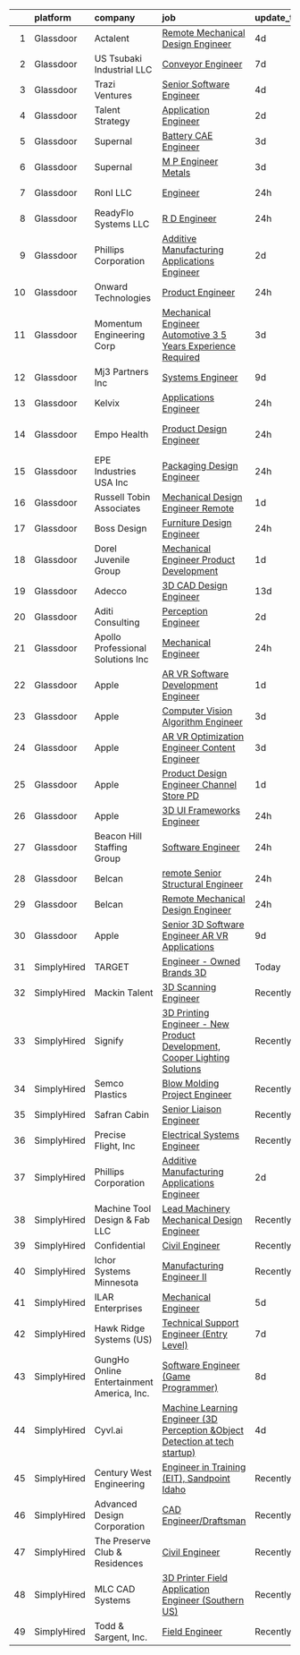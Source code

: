 

|    | platform    | company                                   | job                                                                                                                                                                                                                                                                                                                                                                                                                                                                                                                                                                                                                                                                                                                                                                                                                                                                                                                                                                                                                                                                                                                                                                                                                                                                                                                                                                                                | update_time   | location                |
|---:|:------------|:------------------------------------------|:---------------------------------------------------------------------------------------------------------------------------------------------------------------------------------------------------------------------------------------------------------------------------------------------------------------------------------------------------------------------------------------------------------------------------------------------------------------------------------------------------------------------------------------------------------------------------------------------------------------------------------------------------------------------------------------------------------------------------------------------------------------------------------------------------------------------------------------------------------------------------------------------------------------------------------------------------------------------------------------------------------------------------------------------------------------------------------------------------------------------------------------------------------------------------------------------------------------------------------------------------------------------------------------------------------------------------------------------------------------------------------------------------|:--------------|:------------------------|
|  1 | Glassdoor   | Actalent                                  | [Remote Mechanical Design Engineer](https://www.glassdoor.com/partner/jobListing.htm?pos=129&ao=1110586&s=58&guid=0000018205cc81f7a51111217ce3ff25&src=GD_JOB_AD&t=SR&vt=w&ea=1&cs=1_37f92ac6&cb=1657954665442&jobListingId=1007998858709&cpc=FA84DF7EA1EC2398&jrtk=3-0-1g82sp0i0kf1e801-1g82sp0ijg2po800-f53e56df8eab1f35--6NYlbfkN0ChYVx_I3yfZ_JDY3EFoivtqvi_stwnZ_kRt8Dowt_l_d1ydueao4NE-oUleRJ4yhha4aC4Tkst79-T7qBlE8q9xQKgK_0-PLqZRw6nb7N5xfCnScqQL652bizu92DzTGJR9mOC2tTvZCH-KjbUmmjbVeztt98WrlM2MdpYnqrbUiU__lcN4dDNRLeis5bgwMe3TF-QD3Th2gdsUVvubSTAb9x-fsQBdA0mvSYQIeC7hjaSdZysJl_j0VOwnkFmeUbAldMoBJ35jnv6PBDBOi8eav7OaWcNVlTVMgbtEph2iz-4SnY7HVENpeSz-uxZYBlCGXgbacuIhq3C51aboRrvpQYM-8K6yiofB7nDQgi5Q9g7d2fT1DIxTapuq6Mypwa-vFdk3hyO2RbeTioL-1tuQtUa2Qp-QdduE2k5sUAuJy_Jkf8PiczlOLtJAa53WKUVJgt3DIx6Ye3081Ua8OHvNRuzdT_pE-50KSZdgEJhXF0IW6TGHk0P_PExj7JwglxDDygKrt_HNYa1Y-NI9VxVQnu5Nw5To2FdrPv4GQfJyiFbnau63HM0igPsKMrIMzjBRoAcpWfZrOnC3YK3jysNvC6UDJKYY0UZIywF6qfMilOPCBhStomPTFwIK94nN-6eD8FDSfbDKEsHKMAoUFQQBk4dr_oYSMh_0zMP-c6Jff_AAGwPGNKcesxLXAQ0hcZWMqy327OCeBsi7IJswIkb8rZXT5MNwNrOJvy-PurJFtaVkhJrVdhpRHQqXurUHe8kI0XF27L3UYu40Xlal1jWotAoYLPvWWMHJi5wuw9-z8A_8HuqbvWypfqN6SgBXNGo0NIq-ymzrNLBe0Gd12xymmrIsn6KjKWW75m3fA8uK9iSrN1X8s9KX2AE9ivhY8HqK2XomBKREH8KYJ9h0g6FOVM4a4fXw49jRy52fH_D42-9RysM6A2UYSRuWkJgQm-Ix8aNom_lzlxs8hZyT_-TgQ9R26BMguM%3D)                         | 4d            | Richmond, VA            |
|  2 | Glassdoor   | US Tsubaki Industrial  LLC                | [Conveyor Engineer](https://www.glassdoor.com/partner/jobListing.htm?pos=109&ao=1110586&s=58&guid=0000018205cc81f7a51111217ce3ff25&src=GD_JOB_AD&t=SR&vt=w&cs=1_c768b731&cb=1657954665438&jobListingId=1007992475288&cpc=76BDADE3D6D9A820&jrtk=3-0-1g82sp0i0kf1e801-1g82sp0ijg2po800-650fce38af5bd460--6NYlbfkN0D4ROY9lslZXeKtuIKoUQUNo2wfgAtuUotm8G61JvlSj0WO8vkY0mXyyBoHddmEx16qx_PiSn1LqWMoSv8TzmYf2bwwpK3yUzX26VbhTm_TYDTWOvW_pkTvqg8kDKgp7xfYj_Uk8cLyU3UZiJEJI1oRPKA8pw3UpE3U8SU2RR38x_g6VsvQSC_G5CQFXw2Yey93xdnADDnj81hD_Tc7T-VIWpumrMFUk4DhgsQWj4QzfwUPItvbFfCyGnC6boEaoCzbCO6Zf4HEFvlm9jfRIw5f1dfvmxoF14tUFZ9EvHiCH8nAfX82gdaaLQH7fRT4LdbuVlK6qRg2jT9WUynsy2hyTZWGv450kXTeyl3x4mXhdMOn-kRpSYdElJ8jZLZqZQozR4GxWWOGETg5ztpuuh88aRrPlSqna72pfqkkVQcK9s0ID7GBSFrKmRrAdwO5ARvdH8w-uQ2hx2RwhgXc_yWdIObl45VB3unDVSDQ3Fv8GA%3D%3D)                                                                                                                                                                                                                                                                                                                                                                                                                                                                                                                                                                | 7d            | Bessemer, AL            |
|  3 | Glassdoor   | Trazi Ventures                            | [Senior Software Engineer](https://www.glassdoor.com/partner/jobListing.htm?pos=113&ao=1110586&s=58&guid=0000018205cc81f7a51111217ce3ff25&src=GD_JOB_AD&t=SR&vt=w&cs=1_cfc9d1b1&cb=1657954665439&jobListingId=1007998137942&cpc=A0032DE20586B9BD&jrtk=3-0-1g82sp0i0kf1e801-1g82sp0ijg2po800-f16609d8f6ac3bd3--6NYlbfkN0AZhccrYCUSJlZEde1UnGXnwlG1V9FU8luw-eezWnVYr49lGYRsvm72A9IUJ4ARmmhhmqWqCsHT8TQvZkntzYuetMgMs4qSz-iCt7D3uhbiC8eEDz6dFHUh5Oy8zx9fnbTTiSF7kdw9GxXnUvpMcjEN7LnUIyTdMN7NrSVMgyKIwgoHEq_9A2e7BdWaAuovV2PvhJ_yjdyc2jt7xqIfTIDRvZPLjuL1o5XZTRIZbUlgXlZ_NlfZDqUMFhyvnxg5ndRWMVNRBbo8r2aXw0R7yhKi40aoO2A6OdMg02I7NbJFOLCNH7q4m33nVWA6ttMHAkfx4dupt8A8CLZZnFSDqhZrhZh6sXwRDuNYVJWyqfgduEHfwgUrUuSLY0iJhHQZonnm1M5jLTu9SSFFF61pIF4Y0vjZV1b51V2f-sLj5juaMbRjXWoct4SH)                                                                                                                                                                                                                                                                                                                                                                                                                                                                                                                                                                                                                     | 4d            | Orlando, FL             |
|  4 | Glassdoor   | Talent Strategy                           | [Application Engineer](https://www.glassdoor.com/partner/jobListing.htm?pos=110&ao=1110586&s=58&guid=0000018205cc81f7a51111217ce3ff25&src=GD_JOB_AD&t=SR&vt=w&cs=1_5afcf9c0&cb=1657954665438&jobListingId=1008002751917&cpc=BA15C3E50D27FFE8&jrtk=3-0-1g82sp0i0kf1e801-1g82sp0ijg2po800-fa1594b52baf74b4--6NYlbfkN0BCOpYIKuumQ_Uy_OYh0Ev10okaePikfGeAKZFFiMuRZHCL7K2ltfYdKLVzUjmbHaf0UklXHJyqDMnqg2We8ImVVb48cnQ4xL6C_x2Yg19pwCSTrsGINoOLIbXfKjqm0lqPQHkQHQWxTrGKtz7I7MYmaReupbMoGGIsiCOKzA0b3d1L7q1EThZVvkASBIFwKGZf0QDz0408rNMGijYpZfpauklHYBajlrka58iY7u9Cc5cesiVNAaRTd9v9TTww8Xal0Z_GaLLU3FYoUAERdEhJvGlKNnBnjupfVN6zWSW0baBfUHSJPFnbaSFErqrJpyXysRPKdddnHb4F_9PU9xAfLLGV1eMsaBadqrV9h56R8C6YyxAoORVWDz_7dF_Fhr6JL1Unq7so9sW7Sox4HWuJxdwYKCnHP8CYPHcDqdebt74lSaBkJY3nvTWRmtUEBQFz0q5XPFrc0I2v23HYf6d3C8JDlhipvc3E6otWbP8gLb5DLJBdM383pfVEx54I-UYXAblKSapZslP1_Q4DR-sbXvOq2MQyyKE%3D)                                                                                                                                                                                                                                                                                                                                                                                                                                                                                                           | 2d            | Holland, MI             |
|  5 | Glassdoor   | Supernal                                  | [Battery CAE Engineer](https://www.glassdoor.com/partner/jobListing.htm?pos=105&ao=1110586&s=58&guid=0000018205cc81f7a51111217ce3ff25&src=GD_JOB_AD&t=SR&vt=w&cs=1_74415f25&cb=1657954665437&jobListingId=1007999465184&cpc=6E56E77887FF9985&jrtk=3-0-1g82sp0i0kf1e801-1g82sp0ijg2po800-1b508c9271458859--6NYlbfkN0Ccg7ImYjeAirhg7Bq-IeAuPvIhWFhDQgCdPewo4vs307Y0fZHyujNP_iBYd2DZpe2ZiyOGq3HLvHhFWfcCHBRy0Xl0-eyjjkb_xVJy9PP_AsczgEZVYN4MuDJUgv9cij92W27dS8bynDF0eSRe1Ka52wfLsYj0Mt0wbI4I4iexIQoi42pktonZWeDeawysRNdUAUOQNeoQiaGCQZP_y-jdhLn4G5YD9LKz7Nru3-SbTJj0j3cmBAaP7GSQxWWK5v2FlC1J7ZKVZSSTvFtTY2YEw-jw1EF9-vH58yT1lTYMZP8Ju6tLXbazwpAZThqCFkJaQGmFIWk0kjB3gaahAV1xiz8ZzQtvFPXCV7XsC4mE0O_Iy1n5EmTTRkyBeHPu2iv4G05oxMQIrW_DtRqT5tuRKUh6KvC5ff2HrcBbrRyZ8k5GY28R9mtyDHU-7v9l7uU%3D)                                                                                                                                                                                                                                                                                                                                                                                                                                                                                                                                                                                                           | 3d            | Fremont, CA             |
|  6 | Glassdoor   | Supernal                                  | [M P Engineer   Metals](https://www.glassdoor.com/partner/jobListing.htm?pos=106&ao=1110586&s=58&guid=0000018205cc81f7a51111217ce3ff25&src=GD_JOB_AD&t=SR&vt=w&cs=1_0cfcdaa8&cb=1657954665438&jobListingId=1007999465196&cpc=CAF32EB92433BC76&jrtk=3-0-1g82sp0i0kf1e801-1g82sp0ijg2po800-c6279481254fef23--6NYlbfkN0Ccg7ImYjeAirhg7Bq-IeAuPvIhWFhDQgCdPewo4vs307Y0fZHyujNP_iBYd2DZpe2ZiyOGq3HLvMgGTpxRgTCKSa72FvVd6ydidsR4gCFyNAop4tiiWX-f8KxWR7APBUXwwoCuacuSUh4y-XgBYnKIMM4rE-jzFwshMset1s10H32jkM-t7-1sSf9eP3BqDeMqS6poRiB6cd0U1Cf0p_HG0vTLvmjLiZHW9wqtnW2hEgpIRJBSUC_oYg5DOyEXQHGaxKnW8nbg0BWddKcaQJzc0hfvbObSiD-JqzVhD0nQYnI_BK7IBqx-Rg0zJsCxyk_JcAk19BfbhhpaSCMVXODNmxPuRZneQMxnjldHmnh6eNAh5r_vGijFfZWvbHptrYxPm9_slLRjmb4GurE14_9G4yNhCa3CUwnIukJIS3CUWc3hdhIBxdwJFN7N6RpNs54%3D)                                                                                                                                                                                                                                                                                                                                                                                                                                                                                                                                                                                                          | 3d            | Irvine, CA              |
|  7 | Glassdoor   | RonI LLC                                  | [Engineer](https://www.glassdoor.com/partner/jobListing.htm?pos=102&ao=1110586&s=58&guid=0000018205cc81f7a51111217ce3ff25&src=GD_JOB_AD&t=SR&vt=w&ea=1&cs=1_0c1e4f7c&cb=1657954665437&jobListingId=1008007777604&cpc=31D92C3C5F3D4D46&jrtk=3-0-1g82sp0i0kf1e801-1g82sp0ijg2po800-6f702b71b4dc3373--6NYlbfkN0Dx3r3E47sSe5bB3PIy1uzBZvlB7xy2NhfhZMlxQTsxrEt812ZvUaCFF27ofiiEslNPfHDzz_1nujW98df_hfhgPe8m783EADU-3We5jh-Yhj6883-i5HAtqrkr25FSXaVUAZDWpuzfj4MCTlZ7G7LwtWJBFM-n1HYTY2wl9xx4yHcM2-i9kCdGDsKsd2R6Fdt3jILnKGk7P6AXRnL5KCAlUoQfRnpRgmFe5TH59gPQud2UDKvqHUZiuBSZRUCOnL8F3Bi_f4W91B1qpu6WU9HaeYsfbrX6BeVSgDSOxkVul7Si21tMhV6F_F1FPQRMLHr7sWVOdyeyGhqyPyAy44D2UL4EhZfI9yjEe2NiEZPWrYWhz04V67GDv2cfPtd43HCZ_a2jxWj8_L4lQBBMIpDXwPywvAjfOqyL8VLUCbl4PoyVSnFNjL4Rpbbh5neQasTcTpzsYy9kq-zIkjzkOpj6lIwHtfguqm7Yi2MTci5hRYQbEk4warXjsb7yJpBrnYjpluU1SLMs7Q%3D%3D)                                                                                                                                                                                                                                                                                                                                                                                                                                                                                                                                    | 24h           | Charlotte, NC           |
|  8 | Glassdoor   | ReadyFlo Systems  LLC                     | [R D Engineer](https://www.glassdoor.com/partner/jobListing.htm?pos=103&ao=1110586&s=58&guid=0000018205cc81f7a51111217ce3ff25&src=GD_JOB_AD&t=SR&vt=w&ea=1&cs=1_819883e3&cb=1657954665438&jobListingId=1008007972301&cpc=0A88B0016E52E137&jrtk=3-0-1g82sp0i0kf1e801-1g82sp0ijg2po800-faf78731b983c332--6NYlbfkN0Bh7dbv37_2CMQxEzcJzXsTkChSOzoQaUPj03dVqSQYNzM667wxmAHjfOf9pZrbGKUxbkApDTTP9wTzoplqmYjxDDyYU0XfiJZbIGn4Y8AJ7g0QOVw1FcT2E7c5DXhCTcEWXgK_3iG_olX7EZ-JZ0f73BSLPYLZdqoZ4EnncmzxGc4YLfR740atTZfqj51j_tuHEJJS92OfIthqOBPfuYwdGR_JF44mgS57l-oa6iZBgKHn32cLfrNKl60l8YNNgvAGer4QC-0pu2Sbv2hlUHbPllt6E91cdKDIDWNGJ-AbKDesKTlT6WGIrc98OJiH0DC_PdxK2LD3Pg0wlYCgrkIL6YF46FvwOQyzDUL3DzwKUowJsXEAMX6DHCSzCbElvkfGvcUhBF_1wNsRYOyBmpANAQlY0nLS7KinZxg2RAyg4EkD9Ss1fard8qQBQEo_9oOJT58G7YDncdKBFyMian1h0MTfIjvWqdiQWUe3n-DasVr92ZSflEKnKXhLzsEPGpEDuhMQEbnBhw%3D%3D)                                                                                                                                                                                                                                                                                                                                                                                                                                                                                                                                | 24h           | Corpus Christi, TX      |
|  9 | Glassdoor   | Phillips Corporation                      | [Additive Manufacturing Applications Engineer](https://www.glassdoor.com/partner/jobListing.htm?pos=111&ao=1110586&s=58&guid=0000018205cc81f7a51111217ce3ff25&src=GD_JOB_AD&t=SR&vt=w&ea=1&cs=1_dd98b86e&cb=1657954665439&jobListingId=1008004160562&cpc=D2F1DE17EE1F43B9&jrtk=3-0-1g82sp0i0kf1e801-1g82sp0ijg2po800-f85dd1ad06248d82--6NYlbfkN0Cq0E-qMTUUYGXc5Z0ftFRu3SSouILQUmtwB-a80BILOvOv8WQpywn9EDr5TKf5wpddeE_70P5tQ3KbR2Gmrr_2xAcAANWZ7DvDYblr_LFPzSlQklna84CdqETECwczIQBWllafozT1GufvwpUL5qB6FNH-kPkB_5kdopBHorC8wGkFHTtessyh2jIhcyKlMfQSzX7ZDXemAICUDnldsNhLapyJAuG4aFZozxufQ0TAPUKq5bzgUAdRYk1G7wc03bqhH7CQOQwldHLwxG3CyY7TKfkq28EpKLRgaD66Q6xIGkFCcio_dNHzxL6i0_b6QlizDopHXPsWWX-o3svUMn4mXZ-IGwr9HQBbOYWXFp6Tevhw7LwLc6ymG58cj-u8HAXvA1tICFkJ9ZAtbFLnQ_mrPVky_PeVwiq_LUxhUrkgrLxIUNVQ8em1s3uU3A8Sjn0OnDbVYniokHpNHViqELu2x4N7Q0WNlNtLFepwcBfszh6fTwoXiLUH292srYVN6p93Z6RGY3y6_3lXZDSBAaxyXvNa8xf66DaM6XPkS7hzlZYFHqkmNz3f1zLxtwbLmF4%3D)                                                                                                                                                                                                                                                                                                                                                                                                                                              | 2d            | Remote                  |
| 10 | Glassdoor   | Onward Technologies                       | [Product Engineer](https://www.glassdoor.com/partner/jobListing.htm?pos=101&ao=1110586&s=58&guid=0000018205cc81f7a51111217ce3ff25&src=GD_JOB_AD&t=SR&vt=w&ea=1&cs=1_7011ab9f&cb=1657954665437&jobListingId=1008008394039&cpc=3AA3C13EDDBAE8D2&jrtk=3-0-1g82sp0i0kf1e801-1g82sp0ijg2po800-10db9c8d769743d7--6NYlbfkN0Bp2QD3FRIcmx6DKO5rANtaoocB1bk4GZYZcF_DfjiVoDlsLvZaZB7LRpv3I61BY7_uupbYqMbDs2fHbbzV2OSmHcR5w2UmB53n7rT8iMGspqHdpxqXen42qxWMNzqHtmrAydzsTxh0QkdKxaxeU8X9o4jT_RZUywUuuWYtDGlcTA4E9jNH1gTjsoqWdAld0x86MDlFYI5QtKkmkA1cV6GbnjnGq1yWN9XM7vsSHfze0yLL88NaDs0gpzYE05vK-wr_y2lFbzY42Q62vHTW54IwlUcTtMr_QBU8oF311ovoAQYgmrwg-Mk9kp75oP9r3CyPC9hbLG-ULpYiU91OxjxsX_D7khOwRI8I73FY-vPwyviHreajYlx9iY530_LnVF9k6EMPBm2so8O9qpt5UtvEIfoRkbQA2GQfzdwXUGZFjYJlSm-i2CCJ5YceMzJNjQgdQzpLceBWZKPtD1sNg3Pill_SZ-vdVMgttFBtBscr90IInplMVYm3k-7X2kvVrVfUEOLqiPB_uQ%3D%3D)                                                                                                                                                                                                                                                                                                                                                                                                                                                                                                                            | 24h           | Grand Rapids, MI        |
| 11 | Glassdoor   | Momentum Engineering Corp                 | [Mechanical Engineer   Automotive  3 5  Years Experience Required ](https://www.glassdoor.com/partner/jobListing.htm?pos=108&ao=1110586&s=58&guid=0000018205cc81f7a51111217ce3ff25&src=GD_JOB_AD&t=SR&vt=w&ea=1&cs=1_96d612bb&cb=1657954665438&jobListingId=1008000637161&cpc=39721386339D0809&jrtk=3-0-1g82sp0i0kf1e801-1g82sp0ijg2po800-c48283c8a5f18b93--6NYlbfkN0CHpSnjIPxMtekS58WZl5Olhjo2iWL5RjE_Boe0ccr3Fsq_ZiJFoxf9EaULbXoJvINCwcIzZCyt5twGWC0gAENxkiHgBzZB4bScqqm2psVptXsCbQuW4cWyBw__o37ZmoKRkwA_W7BKL_5apm9pe45C1hXHEREqOIZs-PfrOHDtETMnzS3IHfkCP8Ra2aUb1uw4hlUbEXhGEYQFmSBBIS3qbvliNFFrTG7ecAXzva0jftNnsLc7I1X3BBW0tVy3DLYniBOc7Tnk54LmIp7LmOoA6jnFHtHdKtTZCudT8EEVfaaYOtwu6gxAhm-OVhvEkTS7ah8w9SswGx-4sWCqKG64yQQ4ORucdqy3ffIQvyfYH6hO2D_C6EPk-fQdzV_vhqoL8K7lvs3peWfOuL9P9-bDF4ASkz5bZ2OPRmkXziwK7JXSfLm-kCPSUGb5o8AkaSBWfx_sohv6kga8bdrd8TgS4aHaAIUVWsEOOt_UCFVRQ7wxKCUvC4WhTX28FDlxc7Az3g7ZF3ddz37RdPaK618gyPjvA2PC720oUoFfEAS6BFABksEDW51038Km9xgnojI%3D)                                                                                                                                                                                                                                                                                                                                                                                                                         | 3d            | Torrance, CA            |
| 12 | Glassdoor   | Mj3 Partners  Inc                         | [Systems Engineer](https://www.glassdoor.com/partner/jobListing.htm?pos=124&ao=1110586&s=58&guid=0000018205cc81f7a51111217ce3ff25&src=GD_JOB_AD&t=SR&vt=w&ea=1&cs=1_2591ec82&cb=1657954665441&jobListingId=1007987236537&cpc=A0637F14311B9419&jrtk=3-0-1g82sp0i0kf1e801-1g82sp0ijg2po800-dee1f3f60241f86c--6NYlbfkN0D2Bn1XAVfpm_m8WWPzJgJpZLErEhTUtJlqOv4-mjRATru3QIWxSDWA3j7pN7Av2C5bJCJVyzgG2lP0Tb8gZWzOVgL2NRmWh_yoqta664CP0s9nrTKeuSS0HuB6yUTCw47m94wkXJW6nvuDbRMiDkfnCAWc-2fsJxm0wnSAGiMpKg4r4nAwpvz8V450tM4YfM3U5sCLI2HcZUnauZ67jSVGnO3eNHv75-AvuQYaFwrID7SEzZ2wTsjWFc_U-hj4IhashA4ZjfJQA_OcSFK14wTsjYYB8yzF-zOkN4ebs53hIL-CyK5dNWIXvNQGVlzYVyOUB6aZxUrAFSmxpqmuhwtmIqxWATpw1gWLW6nmoedHLtdg4sCNlv-AwOzZELOdpy9mf-YyFknT_eLi1Q6NauYDGnIg4gAwED-PB_3Ya6k3A-BjfO0ixWhKiFwM0396tZi2ds8NrQFBXJEQyPQav3UMW9Wgk5h1LdARhNH5INysZHTfHcxric8kQKk_latqISE%3D)                                                                                                                                                                                                                                                                                                                                                                                                                                                                                                                                          | 9d            | Fremont, CA             |
| 13 | Glassdoor   | Kelvix                                    | [Applications Engineer](https://www.glassdoor.com/partner/jobListing.htm?pos=104&ao=1110586&s=58&guid=0000018205cc81f7a51111217ce3ff25&src=GD_JOB_AD&t=SR&vt=w&ea=1&cs=1_1dc93051&cb=1657954665438&jobListingId=1008008246690&cpc=CE83898D3A5B2434&jrtk=3-0-1g82sp0i0kf1e801-1g82sp0ijg2po800-e7c41e0b9d87d8cb--6NYlbfkN0CXjnHU32hvAO_4xA2Z_6F0T0LBV1AdXi7yi5sm6NjyUPpIRnK1_8eSwR2s8fncvpdJQKIBwO0ktca2u-JKzN8fAo-LS-HNNh897crZLYvD-p_Mvs89hDAQWeNDjGJObTiV8vhSx0F_g7iesGDKTguS3R4EUKQWEFVyCpQnEGYqmL8t8dxIG7_a0kwKtI4Mvb1Gdk7HOEhTSkjyRr4aOCv8lqXrYdkPsp1rVkmECBsiXoAjWsombFPEq9ejF3K_I8BZIPtzfq4Zj1K6rM2M9kXb7vEsmhUjsET8gz5-ZS3j2DftOw7hYzXmn8WGbH0IhkEHlvHNazWEQVlQWWcgyHFIXLiQnwj3q3ElQXjF_wdnK-BvnM0bihpEU0tqFS1rz56BQ9PaDDsAgE6GzHcv031IGcwfcG9DEbUnQayBNxdhTuXb6XsqB9FlfRRhDKWloN9jLFa_JOgZAtzhbZLP1Tx-8TLGunfQGXPVacCM_vKU7ZfDBXcq_fLbEtW31ftCCE9rUSDRIf3kgA%3D%3D)                                                                                                                                                                                                                                                                                                                                                                                                                                                                                                                       | 24h           | Lake Oswego, OR         |
| 14 | Glassdoor   | Empo Health                               | [Product Design Engineer](https://www.glassdoor.com/partner/jobListing.htm?pos=120&ao=1110586&s=58&guid=0000018205cc81f7a51111217ce3ff25&src=GD_JOB_AD&t=SR&vt=w&cs=1_8023aff8&cb=1657954665440&jobListingId=1008008476390&cpc=6945AE2F4B03E059&jrtk=3-0-1g82sp0i0kf1e801-1g82sp0ijg2po800-08798ba5ccc4b3fb--6NYlbfkN0D0ff9e8Lfwlpl5zGbQmpn59AL71QmFd7VKOAnfyjZzp5sdngV8WPgYe0dov1m7Y2kyU6MFA17iLIS8mkz8_hEfGnxkvHn3XRpKqiEH45skHL4Dk0DXeI9HJy-9XrFfCBGxZh4LgWCipAE7TO3nh-nv0BmlB2tV-91B9PGkU7nS3DRBoTLlAoHj-JYD89VZ4O4ZIvHOr3tg51HArXARNWdReuDWA5DYQ_7Bi1kAclFo9bC7OsaPoABDO0NORBlbtEnoAhhamrIdAOaFT6_XPMAV93vrp-d2_wmqzSr6kvZFfc-m0_TJm2K8-UleQWUkNikT7MPXJSzu9NTGqkke63JG9rU2HfZfJWREaJzN-8sQGKEN1jNzMAZbmmKQnRh9N3UAlpTvlCmepsFnUBmszPitt5HT_0vv0aAAvy0imBvK1g-5AyJ9Pgr-E4hjpX2VOkX2TrTemhZv1oHMrkGowXtBuEFCPMpZfEEV5_0L6hIhrtGw9mHvAQ6b)                                                                                                                                                                                                                                                                                                                                                                                                                                                                                                                                                      | 24h           | South San Francisco, CA |
| 15 | Glassdoor   | EPE Industries USA Inc                    | [Packaging Design Engineer](https://www.glassdoor.com/partner/jobListing.htm?pos=114&ao=1110586&s=58&guid=0000018205cc81f7a51111217ce3ff25&src=GD_JOB_AD&t=SR&vt=w&ea=1&cs=1_f55914fa&cb=1657954665439&jobListingId=1008008244811&cpc=F4EED0218A761C36&jrtk=3-0-1g82sp0i0kf1e801-1g82sp0ijg2po800-a11fef79d1b0cbd5--6NYlbfkN0CLUfpp781jtzYUP_LQUP5haEQzcGngIaVp6MyBhrL5EvsdpaNQq_xOwZvtR3e5kPdH2MDaQ9nS7qqFqP3gSnt8uxt-bT0fKbYFtCop3p50HTQ_gkMow04ob60xNMNQW0YUCL2tN9KhFMTIryuSzWgBtA4dWWO36hBs-fBqheSIpeVA0OSeikgDrYcBMGPdyWv3wpO8_tj7KVvZRmABwXysnVNuoIq0YO715CwfljUaPJJWghrspxcmE2WqjRShhLwTINt3NLYkrFrCF0K8Vk8mG6s56ab6hFyyz7MAd-SC_qT-pTlkXdHVaGppbd0Ezv3NgAbn7aPVRJ0HuqFrrg5U0LCPrGGopwI74D0rDR9nLZM1E0aw8nAbEV5bDoyDcUpo4MThYBTWD9BxJB3618pOaF-20NCzwGGW3w6mk68fE4vfoH6ZFsYj8ikJ2CnIZ2drwRpXegapp0a5Q9tCoCz2VuRkVAM092YE39RfbYbslK3l5Mf4qUxgp8AlzBfEl4I%3D)                                                                                                                                                                                                                                                                                                                                                                                                                                                                                                                                 | 24h           | Hayward, CA             |
| 16 | Glassdoor   | Russell Tobin   Associates                | [Mechanical Design Engineer  Remote ](https://www.glassdoor.com/partner/jobListing.htm?pos=127&ao=1110586&s=58&guid=0000018205cc81f7a51111217ce3ff25&src=GD_JOB_AD&t=SR&vt=w&ea=1&cs=1_77c1aaa2&cb=1657954665441&jobListingId=1008005649719&cpc=5EFBB0462F9C6B7A&jrtk=3-0-1g82sp0i0kf1e801-1g82sp0ijg2po800-06a61e5debbfa8ed--6NYlbfkN0D0oHalkslmxkV5PzCO_JK5R5_13HKlF4r1KLnzIOTGO6Gi7BN3LjFbbHBi3Xkt8jYPsSLSdz1E0N_5l5LcEmo8oGpp6kAc6J_UlzsPTq_YQuo4KWJTRBe1fIqmvbALJGOYyGkqymdPgdVxpVugKgLMLPy9T8kZUfqJHCZF86cIkv5uNwY-fJYDLYtmsP8m6iMUCIyc49Dyv1W6HbyvWlUaOOya1OWLrVHnNqe82ezRoWm6ZmQG1qr0zkhCkCHouz2qKSXEgcr9VPDd4-mGoSOz_YmNIFJy39ijfqYrhxw3QdTk_dhcoeOlh6l0uGa5OyQCtCVxSsVeYNMDskDa0ZXM3dx-0pZIfr7607bmnc9gq9eY4scqRrIEegthRyrhvffFdiaXs4X7fW1wrVPbHJsltn-OZ0aUgMIm73gCx3KdGQYLvPiitA_z7bq3VC5l_bZOR7XqH2x11gcXxkA8F6e464UVclVGSemMxGOeu868dqTIeJMIBWzxsFqRl5SmP6YZpxMKUFlvqCP3ZSntBAneeGwXl3JJU7EUNYkb7Jy0Cw%3D%3D)                                                                                                                                                                                                                                                                                                                                                                                                                                                                         | 1d            | Grand Forks, ND         |
| 17 | Glassdoor   | Boss Design                               | [Furniture Design Engineer](https://www.glassdoor.com/partner/jobListing.htm?pos=107&ao=1110586&s=58&guid=0000018205cc81f7a51111217ce3ff25&src=GD_JOB_AD&t=SR&vt=w&ea=1&cs=1_2e71c041&cb=1657954665438&jobListingId=1008008289907&cpc=01C0F35AFA5AA31B&jrtk=3-0-1g82sp0i0kf1e801-1g82sp0ijg2po800-46675236c7472440--6NYlbfkN0Ctw4Dqwawg9jUowb3ziBnun7rxaOo20WFph0WIvMvtbtTB5BN_hFJ7nH181SNFRWbaPySR20VVv-AJxoq8q_maK1c7Loe-mHl-qUq-4dQZHSB3uEBv6ZFzG7PWfZWFqnuYl89fl0LIen1d33BEAqMIp92WwAQvYZZKQ7-lzYogF2uRgn_0nhsPSBhCSI1X0nHeVbbJDf-ixN5z1UK1dQPqbqVTR7zvIotiRAcwT6zyq4PHj4dkPw4_STMjGWqNp0gS1asJjehj6xV4ciI-wOTBgFidn3vWUnSqRlsevBse-6ao37K8j-eYDFsglE_OnjlWGO6039uARS7T_Ts9-MQ53Z2IUCg_R7frcHN_JEn-sAggQd3URqe-gV-bUq6lafadCI4CKH7xGcW6RlX8-u0obczGRPg2iX0WC6XGKRZZl45axl0iJqsMx3t8CO4fWeXXyRvSKZGDq7bqhSGEQWIcmt0aJWr4fF7Ty05LCjxplYXeaaoWKt4k7M6-t0c8dMswfc_9y8L1Gg%3D%3D)                                                                                                                                                                                                                                                                                                                                                                                                                                                                                                                   | 24h           | Greensboro, NC          |
| 18 | Glassdoor   | Dorel Juvenile Group                      | [Mechanical Engineer   Product Development](https://www.glassdoor.com/partner/jobListing.htm?pos=116&ao=1110586&s=58&guid=0000018205cc81f7a51111217ce3ff25&src=GD_JOB_AD&t=SR&vt=w&ea=1&cs=1_b20288d6&cb=1657954665439&jobListingId=1008006230662&cpc=F41FEAB56D215062&jrtk=3-0-1g82sp0i0kf1e801-1g82sp0ijg2po800-9f1e6b765c8ac43b--6NYlbfkN0BPNsVkRtWWHk7OpsFGyWTCZ-ufxn_bmnT6LrtjCRu1epS78Hn_BRwbznNWY9Y1vACA0bACx9EJVPMk44HJAlkbCzPK1SaAfKR9eQa6KkvjuW4SYkGYZzPvgaMz8-b1K0KyeNNGpqjm6KMriLp02kBKSCuE7wLfhFNV70dJphflG5OrTfufc-PvjFqKsE9clf6IMsd-oDjKZCwQTt2LSH_a3fmc2xExpLP2tpgj5W4_TodmCbCwtA8fU__PDCJ_WERWyiPDVFgiN-LK8u6RlpxJ_F6x4ROQW3OVWE_7291weT5Mp5bYqYzh3GmR3u9G8yDCxQZVRiE9R48Xt5UjIwEUzN3IVPlboo0FOcLjcQ61_MJvX5eLivrLsodFYhwnBWfuwTfGR4MLptTa2fIHpRop4YsoiNww0_mjnYyeAGW2c--Z8IWQJtem4NEOLhuGanJl6iTzW9vPspXgClWFOZJYExbp18Ri0hfCuDK0shaekiqcVuBln1GTflBE_4bzG8o%3D)                                                                                                                                                                                                                                                                                                                                                                                                                                                                                                                 | 1d            | Foxborough, MA          |
| 19 | Glassdoor   | Adecco                                    | [3D CAD Design Engineer](https://www.glassdoor.com/partner/jobListing.htm?pos=130&ao=1110586&s=58&guid=0000018205cc81f7a51111217ce3ff25&src=GD_JOB_AD&t=SR&vt=w&ea=1&cs=1_183eaca0&cb=1657954665442&jobListingId=1007978978845&cpc=47CFDC01B3F81FAC&jrtk=3-0-1g82sp0i0kf1e801-1g82sp0ijg2po800-76684c45e96ecee4--6NYlbfkN0CsARmfH1XNQTa22oGIIJ18FtyAjbQsgfeQZpddTLaeHrGwEzZ9XmmhKdkiiN9VbfcyGEFvPxb1APuL_9XPpiaE8NPezgIK3R_WoceblrTAsXNADh0fZHqbncIBBmrS_YMl5cY8GAtY2MH9gMr4OWKtbLUCUmOxLXZCWLJzq3-nPf7iK2wGHtwFuO3kTjrLr0D7ueHqU5hp8XDJiUFBvlHfcgPq_tSQ3eRMx5d4xMkzu5FNe5wPf2B721Sq-mkJJu8WiB1G2ad8gaVcvy86ig7-LAx9UI5xNfSQeChWylt1Dyhk611TO7Lo1H-WjtsohBEvcMyEew8Bw8-YdVyOPlRgj9r8FFCSah4cc2oVUuBx_ihhniPEVv3lWk766AWO0Zf0xaYfuOF08KXiEfg0JEXh1ETl0IBQxCj1Yab-fgfP1R6nofetvPB0xndwKj9ZTSgjo1ODF-NdinEZ1sx6zyYzDKRHJSzILHU_2YXlQKzRfkxObqOfSJnKxOQfXrOR84dbUx7H00YUHEci2vBy-hADHG6LBVQaKUsWIesdRnNAWrUb15fyejLuuNb_DlCtX6-Ic_zzh0O4ugR5ERaD1M1mCHfSze5OO3qQiFOZ-zUcXYBpGoyQFwvOtmXBRXeJyj_clPyLqloL_jZNUCnszfqna1VPmXhnuRXHxKkl_MARS9v6k73ncCrWBmXdaf4xjt5N7q5WreTuvbkZAs75uIsl-775BXf0jQ-OhB-bnl5vOtgWL1CLFtBkdX8330ZkXC3dscetQqZhOO2mF0oW3RAsPZt-pnjbYa9yzeEyqJCeb20nG3KZLTqLfzKS29AD95SxUlqVPwDqaM7iuVpHJLlRkS_Yge6w9bf2S-D9qjw330HztpaX4qSOZV8sEHzmCI4BcF1xwCEokW52zoc8BTlSM7o7_cZglSs%3D)                                                                                                    | 13d           | Norwalk, CT             |
| 20 | Glassdoor   | Aditi Consulting                          | [Perception Engineer](https://www.glassdoor.com/partner/jobListing.htm?pos=117&ao=1110586&s=58&guid=0000018205cc81f7a51111217ce3ff25&src=GD_JOB_AD&t=SR&vt=w&ea=1&cs=1_6dcddad2&cb=1657954665439&jobListingId=1008003415807&cpc=F7A2269C793D5877&jrtk=3-0-1g82sp0i0kf1e801-1g82sp0ijg2po800-104134ac6f69a0e6--6NYlbfkN0AuNd_gv5pT91147UfqhPK-quFaatuzygEDiCFlSJbLpXNlMXprQtJTtZ_p9sqbKibAwIxK0TBSBn85nLY8vYGWFaGniKI-aHf3wafLZ1Ar6VNXxsoVfP-pzX0OClOcf8tmdQx2huAAvXSBz0A5O5ZKt-nAjsmbdL-bZfsoU1UVI8uNsEqNd91lh3Yz_SK-a7zHlit13uudVNW0mO-JKWo5BnhcpKPuCuzqgyG2ea1G0fkYe4taccVQhYW4OTGNtGFLD0Bh1igXeFJ7pJYuN_stkmGcpDhIs4gV5Dw8rQDZr6uwK6yfiYrobo8XKVg6tCpv-HZzVi5ksZrqP20MTI_3_3ARl5fMF2z-LOINzjWsxMWz7yjb7tv0OWvFxv1IB3Qq2G5ARZv8Mt_dpJr6eKVgHy39E8CP5K539kv4SlGdOyemidTP2xAQd9C8fPzXno8huC-oG8V4lkhYwVRAYoKrmRoMsquP1C20kgqjayu7GrbLbmqgFU2OXCMLLchl6I_oojHHc-B8kg%3D%3D)                                                                                                                                                                                                                                                                                                                                                                                                                                                                                                                         | 2d            | Pittsburgh, PA          |
| 21 | Glassdoor   | Apollo Professional Solutions  Inc        | [Mechanical Engineer](https://www.glassdoor.com/partner/jobListing.htm?pos=125&ao=1110586&s=58&guid=0000018205cc81f7a51111217ce3ff25&src=GD_JOB_AD&t=SR&vt=w&ea=1&cs=1_77ae97bc&cb=1657954665441&jobListingId=1008008754087&cpc=C63BD00756FD6F58&jrtk=3-0-1g82sp0i0kf1e801-1g82sp0ijg2po800-a4108c5e380c2d9c--6NYlbfkN0CAhuD5_VJSGKds9a5niLzxiWOcN_E6D1JakCGF8i00d7F-QBv8m-MLm--V5QlnsBmjDZP0mnrEZiPxHI8UTq1wttrR-Le_m2zHkd1KxOhQBEvOc33J8hD7gB7CAv1KdSxsVz0vn0Y3oUQM8UDgu4Y_oMBXrXrMj73-Wz2GTtEPoLJpoK7MkPHC_d5-VIM9mSNV80gpjrE4R6IuBEn2ab5Vt_YlaLZXBBlqOui6JE4dGWuLXELNXfos4X583O6RGnvP1Oz3ipHLa-EhCnZOOwp7okp5tKsvvpwhwGQq-F3mhr7FRcCqrurpZyRSIinx4ez_z_p0u-NG6WCVWfjj9Hf3IkQjQ00VKYiLhM4SdHhdfqvaw4z9dPgcHuaNsS5tBIUw3alQ9VFVUqHP12gnb1xyYFvivdSCWU4kOdcZLRi1CsDKug7Ux1vAZJNDI-6mZ1KWlBtPtcuOOqrCVl82DRRad6V_4swe2oCkRAAJu2fp2_yF2i5Ui_pinA0-GKHllZcOx1MmEsK6g6Rd8JwfipFH6xqBhB_eXHg%3D)                                                                                                                                                                                                                                                                                                                                                                                                                                                                                                       | 24h           | South San Francisco, CA |
| 22 | Glassdoor   | Apple                                     | [AR VR Software Development Engineer](https://www.glassdoor.com/partner/jobListing.htm?pos=122&ao=1110586&s=58&guid=0000018205cc81f7a51111217ce3ff25&src=GD_JOB_AD&t=SR&vt=w&cs=1_2d00d4dc&cb=1657954665440&jobListingId=1008007201696&cpc=654405A9B1E0A9F5&jrtk=3-0-1g82sp0i0kf1e801-1g82sp0ijg2po800-60f286ff8cd44319--6NYlbfkN0BvKrLyj5gPmtZO9T8euul8TCxuuKNOtzRJOomxnwSEodTz2Bc-sPZl29JElYHfcoR1Wo3N6J_9DsU5TfQOX7aZj75hiZ_6GW3hIO5pZffCmmB6Vw0tHDEKp4LdVD0cjAcA2N0y-_w1vAtUV3es4dmROPqJpMd1CU1ntH8BgZQyC6WsiAvr0eNf5-i5bl7EJZ2zy6y3ZifrMrFPzHVXyJIVtF9sG4JOnRGQZjbj-jE-hyixE5QOrjuu3DlVE08zJSIgLrjqorBV2VM7ItcC9f11rAmuK4J6qQYZExol6I_Wv6NQiGQOVm-7FTHUjcsDsSHIkoQ0TW-LFo334GhOTgzWC5Sgb3ywR1guf11V5JBsF8J_aXI9_LROCKOKITS31kQYZt9DOpIlwzOIiXuEcS1YnGiS69-Vop_7OM0rUytxLM4BBppsqvjCp_FJdwpSjwOq2oDvOBmBs8tFGwrwQTXzi5tSH_cOhL8bNbiuZ6qqTDnMmx5s4NOzbG1M_mxWjZbMsmZrjUWnRgF4qssVB0KhzyJe06Rb7S939rMryfXOqAPrCoX2DaPnaRwIilPWam5lNftBgDW8BtkE3dfg_r3zXXWsBL7xiwyGYjXI-HKmfhcUcDfa7VWS-3EbK6kC_8dP7xVux9ebxohCMtFVG2_sCD6rYvU2XqY8XhY8W0dpx3_upGpv7jT7ZmuRQYRwI6evBTF95JBgQdy8KgiKkLhfO3tJPqyRw8oMnhUi7iJOqkmIXkq4btr_DMw7GF9LbRvNh_Ms0Ib05hYjGq0_mdZsQDTcw0IKFE2WKlsg7nygh76XFFtBplx6um-q3EoD4AFvCiABL7-4HnMnGjx0BknPIdskTfqowaIt14pmmX8opUZHG4ESvSdC_VpA1NnJ3DM15aF55FcGicVOI0M1W8oBn4Cj7B9bmeMVSJQ9tVQ91WvAa6MtlcQBTB2eo523vVlnSZQ817kxGSE4o43z8_cc)                                          | 1d            | Culver City, CA         |
| 23 | Glassdoor   | Apple                                     | [Computer Vision Algorithm Engineer](https://www.glassdoor.com/partner/jobListing.htm?pos=121&ao=1110586&s=58&guid=0000018205cc81f7a51111217ce3ff25&src=GD_JOB_AD&t=SR&vt=w&cs=1_a36802bc&cb=1657954665440&jobListingId=1008001513470&cpc=654405A9B1E0A9F5&jrtk=3-0-1g82sp0i0kf1e801-1g82sp0ijg2po800-a2f5dd1bdede6e8b--6NYlbfkN0BvKrLyj5gPmtZO9T8euul8TCxuuKNOtzRJOomxnwSEodTz2Bc-sPZlz8WNnvX-SLnM9j7tATv547ILm1HWCi3Sm_7opJeCtl0fdhcv0c4xtIF097GYXdgcxuADW9NIhmIr_7Xjwq0o-35vL53DPr8bWVoZRQqF8kDYQwcXlHCKnGgO3ZR7ru38CgjA5xESGoPYPRKLPjoLeMBlYoFS8DoHNH37Po7HIZ6r2xCaOGeB22hXD1xcmalYDwy4iXsEKD1fZskDPztE0r29yQIfna52w3fcqrRSeGS-dnLhhhUaCy3V7pXY64YpEKuK1_XD1h14C7SZHHNzTlLfxXMJuWC-3OmUjfAsY-yYj2H0W32RstZ52AzyvkqTw9-VI0v5b5je6vWCX-A6D9kQDgtxDd79JVBHxA7M141VgXsbEfRzQXZBtIH4ighnfpIaDWjMUGOdgWb8TtbU0BqRogfywlhNGLNiYaedkCv-kvUiCPiEOkv64VjBkQLTsXcfBGYqYiNN88mSzbuneCvZSGq67FVj7mYUWYyd48QjrP4zR-514iv2jjwRXJ8OuqA9gFzVgEyMaIkmWDGAlBRfP1ZRMraVpaWRoAtObfSW-4_onlEJBiS6sqHYsv6qx3Mo6lRLyo5pdKsUOeaT9_MdwEVkJ8CUuAWxAym2e9MiLppDOljxBEBR0wn_jYpaY6dArmGrCgDhVVt3bL0QuMd3TXVABDufU7M_3WOMTEK58WP6B0qi3T4eKyZwk-zNMD5joTdnHFvVcLeylnMz1crAdD_KKzCqQxxvx6t1Xrvodss0n1mEuyfiB0e2JB1N4GXAnAlAJ7Z3iSiJSuaIm2bI_j2DsYkOn-RDM7unGoaPcaXq-xWIPYYbA2iaPmHLOG0SOzEuaqNFTzldGQbPes_8TYRBM756FAUKR-vzeNWbtMeSMsZYKE6d34UV72tdaq2rkdVR7LY78TqtEXfGvfDFA47QOAxt9n2-bczaJaQ%3D)                             | 3d            | Seattle, WA             |
| 24 | Glassdoor   | Apple                                     | [AR VR Optimization Engineer   Content Engineer](https://www.glassdoor.com/partner/jobListing.htm?pos=123&ao=1110586&s=58&guid=0000018205cc81f7a51111217ce3ff25&src=GD_JOB_AD&t=SR&vt=w&cs=1_5a3d05c0&cb=1657954665440&jobListingId=1008001513291&cpc=334ABAF5D42DC775&jrtk=3-0-1g82sp0i0kf1e801-1g82sp0ijg2po800-cd0ed6964fcfede1--6NYlbfkN0BvKrLyj5gPmtZO9T8euul8TCxuuKNOtzRJOomxnwSEodTz2Bc-sPZl29JElYHfcoQrr0yPk0Tdd3OHCgUUFgjd61aCyBiFQkaO2HUc3cqd4byMP7GGzUaCEKk3QeamAOfHjwhWI6nqqVD-bDXoZui9CWLx9eVwmN8Na8fHBJIryyK-LFPJh9huHhvwg8LwisWLl79VZXbQbnGUimIgt9JT7J7B-M91O_oWkZ65E8p7jULTKbhVYLvnF1Cfan5NEdNHHCCzQkn6_B5K8aBzCVng28PTYaxKjwBuyOQljRxkYEwc_e_pnKDVIF3reQWc1NX1JfT7stJKfF2lm6E3xiSqC2GEOizzUv_XV8YtUMI8GFmkD8KjmfjLXS0LlpWr21ocnoXyMcpr1KnpFSBXWH0Zl89TaUitSKtgLHZcY6zf0a4EDRw_06j4w3dwE7rE9y4yfcfI6Gt3HoAigW34DiuSsyS5Qixyj2ljdiFV2mxBiV5IoJtKQ-zw2czlQlR9nb7myqbUf2Reo1egwx9UhVbJonTaBWAhN_hSgRkpMBMwWarI8D1XT_l-fa5qXYmZ9ZBDPwpgQhCva-eqyFeXgFPx7weilUexOnA75Cz_IOR6OgURWT7uXcBVAb9yXCucn1rT77zuCleGW-ltlPwqlzYSdJYufrKglv-AWMuOOB-SBMnjdIVHVrtp7v952WAVFA8vHfC_UqIGM_W8eKK8bxlZiJT1kQf4ayWUYfrcg9tt3l_04kNVQy8f1mfNO3Z7G3HxCt6oGp3HRdB92vuR90rlDXxjziVpFfyXTfdUCdOm8NzpLM0XDfZ5GIzX9YnW_ZWlf_r-B06qhk8XSj6UzW1YeI73nVHFnWKjJkfme-p-Ha0Svd6G-jvn25_MdaaxymMdLHbuvq7_6OVy3bYR_PaSgPsanYaMs72W9xSbk5zZkZmf5m_l8YAV8MGZqACaAQ1223Wr1lQOrUf-e7bA2G_yU3CqYvCYFvU%3D)                 | 3d            | Culver City, CA         |
| 25 | Glassdoor   | Apple                                     | [Product Design Engineer   Channel Store PD](https://www.glassdoor.com/partner/jobListing.htm?pos=112&ao=1110586&s=58&guid=0000018205cc81f7a51111217ce3ff25&src=GD_JOB_AD&t=SR&vt=w&cs=1_93c7b98d&cb=1657954665439&jobListingId=1008007201724&cpc=47CFDC01B3F81FAC&jrtk=3-0-1g82sp0i0kf1e801-1g82sp0ijg2po800-edc0e87da5395b93--6NYlbfkN0BvKrLyj5gPmtZO9T8euul8TCxuuKNOtzRJOomxnwSEodTz2Bc-sPZlSXfvz6ygy0vOLnEmb20ZqXWXywhVqhCoEqkTADDyDw2D6Az-bjLeYjbXtATvtQHVRCwjK1McmNAtwF8tUpZMs9GhpSmaxHzwp0X6gnc_qUyOmaCMQQsIwclaNQG-g7tr4uVFOBxgVfddVpuwbVQPwpAXEuXDbVO5F5dLX7Pm8M8HHmO7sbykIQlv5wOrCpwP7YP0MJwcR9Qsyvn59hU9KFrhSQ5aFxpdXFX5_JrL6J9Q-OWMhYJ-9g17OdQIkvVWKfQndx_sesCbc5kghZcZ0c5Op12oRmYikzI28kbN482kwJ_PpupsPPm65T65Ceyy0TBoIg-QViTGdME0cHXRm0YT63Rk03j36BKuUZCqpLV95r6ngynnpmAAqoOHIeVK4sZA19Ze1yKwvGo4HI3rnKNAKtkKaeNmMa_cAGAMKCOrZu777QPrERQlZHFTmTH74yeEXLdAfjWfqlrgoe2mV2sMF6afpEUsNhadZP1V_GNmSNQ401OzAUjcb48gHZXOVz0ym7kJQqmPH5hXPY676IlNpR60BEytPvpxUZ8TmycGxX6yDmqa-B_UuruwfAi1PAjq_I4SrolLqrd1Iqyn6fyWai56-5dWPjZUqee-XQMIL1JwKXbvPyYHBF--c--voRKXXWn4diW7lnTIAUnMKxLKevIcMe3XF9PKzq6u7ev8c0-HtsvRt6B4TNDCgQhvy8yTC3Du3ZUX7r_g2UjQ4DGK1aFV-hJu4Sjb0rNP8cQULkF19ybTFhgB-j3kfONGO69djVWhAhNIUGvLcCmM2qwhjDaQDsJnuxwdXU1fvsjwdnLIc1IZrODQG-RKtmrPSHsqG9Lsb-u719bCPlBCpCALExkgzgLB_qGY73nkTUgDlqGLOFq5_YIR756ckIiQOElxLK8yWKLm3mvFXMKSs23Pxa2LQ4twRo0bqcT-yumN6YJlTIxZoA%3D%3D)       | 1d            | Austin, TX              |
| 26 | Glassdoor   | Apple                                     | [3D UI Frameworks Engineer](https://www.glassdoor.com/partner/jobListing.htm?pos=115&ao=1110586&s=58&guid=0000018205cc81f7a51111217ce3ff25&src=GD_JOB_AD&t=SR&vt=w&cs=1_b116af68&cb=1657954665439&jobListingId=1008009138654&cpc=F41FEAB56D215062&jrtk=3-0-1g82sp0i0kf1e801-1g82sp0ijg2po800-740bc62d46df2290--6NYlbfkN0BvKrLyj5gPmtZO9T8euul8TCxuuKNOtzRJOomxnwSEodTz2Bc-sPZlbtkML8D-m4oQhPFEr4JoDiWtrmkvOkV1ZeZt1Muek4EO_rVM0llkCDFJS_9uaxYJWiFKTl_FbjPnK4EOWOPfMIK8uW9YU4tGk4l-OSyYNAYfepmQO6JiCvFrSNIkKiKdeHAItElF_c6re715VLmglcnzOTFVnV3_cVAeAukDNaqPQ1ojmlMZOncufJUYbJd7xRpSTVcMqLukQRsFPfRRChlimb3gg_t1olUSaEfho7tUKrj5hJCyB1POX7S0I1ZsAKUgDvqE-FiSksbS-DEAfZK3YHzslerLp6bq80EDauj00Iy66gMUdEmfOMQlw3L5Gr5Euzhy91C6cKCyg2pZ0LckyikMdLxbJ2OXYCJ1Sog_dZHyR2paf2Yv0CZEblFLJu78iMKY2XgO8iz3lEiFnZhT1EvFgaELmD3LJVOCzi_83b2-h6R0Sq5fOWx3KLzdJFHwVloEiCpfvx4zdQjOO_dao88NaSxJBHFF5yw0WmuGy3Hn8rrxDGiP3ABJO5RE5n94Hmf-94TBe6FIVMvWavhJLx0mImhVL8Y2w48Hs9GM08OGN7yjCb-01Ap7ZwoSl7_WQqtXKE1A5jrrA10f_0WhJ8LSeXyyo8ya53WXUajyx527i4AMYVhPLpj1exPSu2Y5T3ehjoNlDvMwn-u3D_C5oCldlye3bUPaG_XPZRPwWCaxamEh1pfGWnfVlw_hVuuDXelkz3ul5uT53cRTIPdosU3gj_9WQysHbYPw2_HHnSxZ-2hZ1hYk_jBX6BznWiYij82R1Mckp4zpzN4SPTMnnAsVCPuBzISE0Odm8cwlk4eRy77kQyWZzPRhZBorWd0dQwYHDXlZH_IDyK2PBXkPbHFsulbwBdfMasBgmPy76oF9EbQE4lRohBGrH-yCN4rBDXuSlXHXgmfi3mM-GQ%3D%3D)                                                        | 24h           | Boulder, CO             |
| 27 | Glassdoor   | Beacon Hill Staffing Group                | [Software Engineer](https://www.glassdoor.com/partner/jobListing.htm?pos=126&ao=1110586&s=58&guid=0000018205cc81f7a51111217ce3ff25&src=GD_JOB_AD&t=SR&vt=w&ea=1&cs=1_c2f8def0&cb=1657954665441&jobListingId=1008008936162&cpc=9C2286EA3771AAF6&jrtk=3-0-1g82sp0i0kf1e801-1g82sp0ijg2po800-f0124955d19a41e1--6NYlbfkN0AEoGMyuqqa4fuJ8ioA0yHILhRJp52EdX7fBgN-aGi6iM2GDh1lJ9NOUQwg-HKPdM_n6ohZcjPO6ffBg4IAS1C13nZoEj4LkNIcYyw9Zmswz-EGQ5LZ0Gv1mV2y3l_vhGaXVJN2K2SfmB4E-r2emFofyMSM3d9B9-w1CvDIKPhDZJgLGhCOEWkAPiow8Jd2CqKCoxq2M3INAeMyihHvu8n-ZYpY6_CxvwgZ6Pxq8TWJcSWoWVVZuF3-Y1npyJalOlLo-S3UBF7OGR0QdKeZROgJhzgh4Yq6vhn-Nqjms96xrKJtanwcFgYH49whDoI7RWB2-9eQ3tsQikSBbXSP6EwK5s63rY_NDL4uQtID9i5fs5sdIi7aAq_5vaYHcSnNVGnHfyIJl_v-KYjguUdtaxADDnmOK00j6bXHq0AljX8oc5ycqX726cq94RripFky6ps3LqPJUAm7tdJIxqVVdW3sHULqb-P75Y80_uWMH734o5SbK4d5yvOwOwYuaoHcLL8epTB71gdEg2GCpJQX058TOJ_72fhMRDfwa-nkO5aH3peYqIDHgb9Y)                                                                                                                                                                                                                                                                                                                                                                                                                                                                                       | 24h           | Remote                  |
| 28 | Glassdoor   | Belcan                                    | [ remote Senior Structural Engineer](https://www.glassdoor.com/partner/jobListing.htm?pos=128&ao=1110586&s=58&guid=0000018205cc81f7a51111217ce3ff25&src=GD_JOB_AD&t=SR&vt=w&ea=1&cs=1_40fb847a&cb=1657954665441&jobListingId=1008009121902&cpc=C891152315FA1AD8&jrtk=3-0-1g82sp0i0kf1e801-1g82sp0ijg2po800-76b4e74e745aa362--6NYlbfkN0DXzDzZ1Oulz9LSjzVbF8otUHEujJfFPwzVdyJWZPnyGP21i8g1idx-A-BThzGW7o92tXPgYQrtRBCISgfoYkHBIebBwyxoM3GkPvjqJ9iI1d6LzjRCnh-Chmc4TcNhekaMyT5TSowl435FO_fTTvr1EQmDAcYVmzz8jSVG-FjnZbHQcnEZ_BXHAD9CZUyRMNvqDTU5bbAYA5tbTdoWDHDHzaMlt8MQ5iHl1qut9KTIkCD3TbZNiULYE7DV9FNWgpusVmQdG1LZ8mkAOm6ipESXLme1WGlQs5nx0hd2SScGi3bcrfmlBkmW3JoITke8e7SRggw17N7vWfjzZZ5pkF3tSyHlHUhBO2U-I_MZoSHgBDOdqPyZUtN1voE95yco_FAYu5wDKTI3ooOCzfbexLvXQdVnuHHpbnh_4hcDN0FU1r2PPkaiGLqigrbn_jakemT9OIYBw2d8TOIoc6tqSdFcJn8JeXY2IGL--VfjtOQLB5zBA_RVam9D1XI_tEwscG8DvaVi26E6dTs4K-62GpIFJJmasHeOfXezp9a3SY_qtVP7XGws5OYjvs4qrI_5LSJr2HognYm7tGqwHtwbXsg0HSwKWF1VlY0wwAiqJJ8R8cBpGaRDExU9SFntNxYC27qrPPsbzDPvB6hgNRAHlFzxYIlIzSncQl_hNGqs-ROCE_VrU7tlT2ZI5p9GCyzHl0n9w8c2k1xhp0Rotea-y7A2-TtyYLO0GMiN_zBRsmDzQv8draggc-e9OGgd0iHBWDK58bMyHCTPN6WDenicH4uJp4z8w0h8WdU%3D)                                                                                                                                                                                                                        | 24h           | Remote                  |
| 29 | Glassdoor   | Belcan                                    | [ Remote Mechanical Design Engineer](https://www.glassdoor.com/partner/jobListing.htm?pos=119&ao=1110586&s=58&guid=0000018205cc81f7a51111217ce3ff25&src=GD_JOB_AD&t=SR&vt=w&ea=1&cs=1_9c7d16df&cb=1657954665440&jobListingId=1008009121860&cpc=F583A5AE0DDDFE3A&jrtk=3-0-1g82sp0i0kf1e801-1g82sp0ijg2po800-0b259f0cbec7af37--6NYlbfkN0DXzDzZ1Oulz9LSjzVbF8otUHEujJfFPwzVdyJWZPnyGP21i8g1idx-A-BThzGW7o92tXPgYQrtREZMYWaXwD7nICb6dMDZfgCo1S-EjGDQbHhcK6wXMAgBwyuFcThMLQbZ98ygRLJzBYEVP1iqCZa9T_doEXvbXW-eNWw2M6tJWdNYX1w130Zz7Gwg2QD0UIgxr7mtxLPYtRq0cYayr7ElEOEvEYz5z_hV-XZATeB27EyfTCcfXWcUhSwcjKwohHXMXW2a_GU9GZPpmWOCG_UwZRjJJlRN7IGOXh6BbdhLqRoEm3M9siCuKifIvG0H9fgjamj_0D4ukzskoDvqvFIzevymmMdXYGaYD1L549WkJ-PKQ11BT5RkXii5rAm6Q1ObYnp_iRBA0hSWXOqZmlDn59oSdCuQt_qv5FefYxzYGdeRA5Ae3SY4jmbc4UoC7fDYkA0q6mEqOfziZDV367TEfGyb1VuGnEkQZ2hg-3JDcUrJu5-C_n-ogrdWEMldObSjz0OBwl25IKcjCpUAgH61QxzDnSoIkYJisgQRfGIN8udnD_kO-JSSruyU8ZdGpsBPzm-MysWpXPHz2o6RiEhtZf3Y2_OkUkSyGMtbs7qF5uUGWtoGQ9Zaty8kLZni6DP-Q38DkfvEymqvH40XmArIAnzQQzabydUVAwHy9oezdkla9mKnOKlsVmgbcCh28tKBIGaxBYYQWppflQoFZdNUVP2B35pjuNmracgx-I3Q2ax-xq7NKudMGt0UJc_4XrLvHvFpvDGV7B-QFUhKAAVOajk7jV_qZMGrLr8K8vT8hA%3D%3D)                                                                                                                                                                                                          | 24h           | Remote                  |
| 30 | Glassdoor   | Apple                                     | [Senior 3D Software Engineer  AR VR Applications ](https://www.glassdoor.com/partner/jobListing.htm?pos=118&ao=1110586&s=58&guid=0000018205cc81f7a51111217ce3ff25&src=GD_JOB_AD&t=SR&vt=w&cs=1_c54a1a94&cb=1657954665439&jobListingId=1007986637432&cpc=F41FEAB56D215062&jrtk=3-0-1g82sp0i0kf1e801-1g82sp0ijg2po800-4186d3402bbf687d--6NYlbfkN0BvKrLyj5gPmtZO9T8euul8TCxuuKNOtzRJOomxnwSEodTz2Bc-sPZlbtkML8D-m4r72eF5UcTDMU1FaSYnofi4ylDPY8Pt1Ty3StQr7k8aEwbt-B-z-gOzzE6aq1P65m-tE6OhN0GONET-xmMmOEDXAdSHNfjDSeAdtU_SylFYXiHvheV4GF2BE_KfI816V-svMf8zmwQIcOX4IgTmy46tLoM5d-2fmjrElc_QPMtrhns6SUqdoAp-XROgNsLuQD3CWIzTkik8Xr_z8rZ_52nQXqIlUAAsFgPrkZqWEFUOxfS31D6ReTRpcXVrMIfpkESP4Mo1PqZIOpF1itkMTs6N7ATgctCT2TS-Jo96x6pov8T9AVallxzCtfVJP_f1sIVprpXX7MVQzxud1jkyzU0DAiLsVkmcL14py7uMngWXJfTYVLVz-wPopJejuvxjDa0g33dV8wl7yspdtJxngdQGoWixMZgickHApv-ryeef1_zXN2KVh2VgDw7scTZy6sdYg1FKebA-1-hxEK8U_u3ierK5C7upfh04CJh2Ru3pgtHjP5Au1n2i_JIY5eGll4pZC4LRMh38bMFjNg1g164v83cCRh9z_KTWCiUqXCjdeFFjUAHV1-9jZARo1D3hGkpA6rROYwdfdbd4RYWp8RIpsxcoTB_ELwXtbo3gJIIcFO1j-hcAY1R0nGn5gODK__a_0K9P-x6qj0cU2LOfsorfElr2fD3faZkEOfhFcuntbmGn0hvR3R4_VTAdJ8Hw9E8kveJsm-In_KXZJ7AKsq9QE2j26_wguLNelyu34QnocnhpG3DkHfncoiSKG7m0VDkAKN4_xWA1lurmY7UyJr__Z2PYPU8MblAtD73pmgZXy2021V2Xw5iG8Qt5ooH3-z4KFh8_BTU15Vh4cZO6KVOV7kEaCe2AwzoMsUfs3egQW0NwIGEw9g9UrkA1R6k4sfqq0HXxNHCakqlPahU5PDX2YLGteZiLMZgDSN-CSC2amw%3D%3D) | 9d            | Boulder, CO             |
| 31 | SimplyHired | TARGET                                    | [Engineer - Owned Brands 3D](https://www.simplyhired.com/job/Hqcd_0UXDcPjtzP4d9k3S7NAkhLMgb85ok_oMbuagLw-grOUu-E7xg?q=3d+engineer)                                                                                                                                                                                                                                                                                                                                                                                                                                                                                                                                                                                                                                                                                                                                                                                                                                                                                                                                                                                                                                                                                                                                                                                                                                                                 | Today         | Minneapolis, MN         |
| 32 | SimplyHired | Mackin Talent                             | [3D Scanning Engineer](https://www.simplyhired.com/job/UeSWZYnX7kDOVG816trivtvjHS75T_9AJJvNnq8Gr6sqH_DlO5m1WA?q=3d+engineer)                                                                                                                                                                                                                                                                                                                                                                                                                                                                                                                                                                                                                                                                                                                                                                                                                                                                                                                                                                                                                                                                                                                                                                                                                                                                       | Recently      | Redmond, WA             |
| 33 | SimplyHired | Signify                                   | [3D Printing Engineer - New Product Development, Cooper Lighting Solutions](https://www.simplyhired.com/job/056xC78s4MjakW1ddbMSxa4R9dehLtzFMRRDAuzvGqEO-FFvrl18Og?q=3d+engineer)                                                                                                                                                                                                                                                                                                                                                                                                                                                                                                                                                                                                                                                                                                                                                                                                                                                                                                                                                                                                                                                                                                                                                                                                                  | Recently      | Aurora, CO              |
| 34 | SimplyHired | Semco Plastics                            | [Blow Molding Project Engineer](https://www.simplyhired.com/job/iYdNhW14fD-5GM0yp_F_YRD-uM-e8suXWgG2e14ba89fsXplwu5OoQ?q=3d+engineer)                                                                                                                                                                                                                                                                                                                                                                                                                                                                                                                                                                                                                                                                                                                                                                                                                                                                                                                                                                                                                                                                                                                                                                                                                                                              | Recently      | St. Louis, MO           |
| 35 | SimplyHired | Safran Cabin                              | [Senior Liaison Engineer](https://www.simplyhired.com/job/PoC_y2NMdptXTLq10Zyee9XdaFi7Z8hAb5scqJvMyJC9H4khqlceOQ?q=3d+engineer)                                                                                                                                                                                                                                                                                                                                                                                                                                                                                                                                                                                                                                                                                                                                                                                                                                                                                                                                                                                                                                                                                                                                                                                                                                                                    | Recently      | San Antonio, TX         |
| 36 | SimplyHired | Precise Flight, Inc                       | [Electrical Systems Engineer](https://www.simplyhired.com/job/Qic9IL7ttbr9vwc-2H4Sfw9V5MAW68jlMDBbh8GWi4Aeou6p1peAfg?q=3d+engineer)                                                                                                                                                                                                                                                                                                                                                                                                                                                                                                                                                                                                                                                                                                                                                                                                                                                                                                                                                                                                                                                                                                                                                                                                                                                                | Recently      | Bend, OR                |
| 37 | SimplyHired | Phillips Corporation                      | [Additive Manufacturing Applications Engineer](https://www.simplyhired.com/job/GlsIXdJ5OmJsSIJE_bbdfRN0scBa7LFHO62DOpvzLNu5OMMBTaes8g?q=3d+engineer)                                                                                                                                                                                                                                                                                                                                                                                                                                                                                                                                                                                                                                                                                                                                                                                                                                                                                                                                                                                                                                                                                                                                                                                                                                               | 2d            | Remote                  |
| 38 | SimplyHired | Machine Tool Design & Fab LLC             | [Lead Machinery Mechanical Design Engineer](https://www.simplyhired.com/job/s6-6ptlK8dzUkJdu4KCGsSBqY49t_zXmkx6T4fNs610DtAu3fiqI9A?q=3d+engineer)                                                                                                                                                                                                                                                                                                                                                                                                                                                                                                                                                                                                                                                                                                                                                                                                                                                                                                                                                                                                                                                                                                                                                                                                                                                  | Recently      | Fostoria, OH            |
| 39 | SimplyHired | Confidential                              | [Civil Engineer](https://www.simplyhired.com/job/SYsAsToZGRjluGx8mQ6xn5Wvv-VmOEJDXB_L0GZPJm0RqFDwTTZYQA?q=3d+engineer)                                                                                                                                                                                                                                                                                                                                                                                                                                                                                                                                                                                                                                                                                                                                                                                                                                                                                                                                                                                                                                                                                                                                                                                                                                                                             | Recently      | Marietta, GA            |
| 40 | SimplyHired | Ichor Systems Minnesota                   | [Manufacturing Engineer II](https://www.simplyhired.com/job/XpLm4KpblEXrB_s-iCzKmUvZD-wWwhfk8yq83ZdypmXZUENIKyBdtw?q=3d+engineer)                                                                                                                                                                                                                                                                                                                                                                                                                                                                                                                                                                                                                                                                                                                                                                                                                                                                                                                                                                                                                                                                                                                                                                                                                                                                  | Recently      | Sauk Rapids, MN         |
| 41 | SimplyHired | ILAR Enterprises                          | [Mechanical Engineer](https://www.simplyhired.com/job/dZQLDkGNc6RpXyX_IkIMqKR9jXaCm6GEDMeFgfXtQlcQWZoW0Cu0Fw?q=3d+engineer)                                                                                                                                                                                                                                                                                                                                                                                                                                                                                                                                                                                                                                                                                                                                                                                                                                                                                                                                                                                                                                                                                                                                                                                                                                                                        | 5d            | Remote                  |
| 42 | SimplyHired | Hawk Ridge Systems (US)                   | [Technical Support Engineer (Entry Level)](https://www.simplyhired.com/job/FddsnSktiYkwioPxxEMSGAXbfnYdUia4a9PJ_Y1Vr8lIWRAhBpyNAg?q=3d+engineer)                                                                                                                                                                                                                                                                                                                                                                                                                                                                                                                                                                                                                                                                                                                                                                                                                                                                                                                                                                                                                                                                                                                                                                                                                                                   | 7d            | United States           |
| 43 | SimplyHired | GungHo Online Entertainment America, Inc. | [Software Engineer (Game Programmer)](https://www.simplyhired.com/job/GL2FVDk0UhtbQEcOic_TspYdVa1iZi9_n49jkioH5oEZWSMZyDmGAg?q=3d+engineer)                                                                                                                                                                                                                                                                                                                                                                                                                                                                                                                                                                                                                                                                                                                                                                                                                                                                                                                                                                                                                                                                                                                                                                                                                                                        | 8d            | Redondo Beach, CA       |
| 44 | SimplyHired | Cyvl.ai                                   | [Machine Learning Engineer (3D Perception &Object Detection at tech startup)](https://www.simplyhired.com/job/rYEmX5gfpr-kR-Daqr-d7kr11hfABMZrV6N-mKa2U6DNiqbVG54QKQ?q=3d+engineer)                                                                                                                                                                                                                                                                                                                                                                                                                                                                                                                                                                                                                                                                                                                                                                                                                                                                                                                                                                                                                                                                                                                                                                                                                | 4d            | Somerville, MA          |
| 45 | SimplyHired | Century West Engineering                  | [Engineer in Training (EIT), Sandpoint Idaho](https://www.simplyhired.com/job/-MqFobxav84rIrU7_Oau2CGqJ0b99cXIbUdI26nioM1BRfsznmzEeQ?q=3d+engineer)                                                                                                                                                                                                                                                                                                                                                                                                                                                                                                                                                                                                                                                                                                                                                                                                                                                                                                                                                                                                                                                                                                                                                                                                                                                | Recently      | Sandpoint, ID           |
| 46 | SimplyHired | Advanced Design Corporation               | [CAD Engineer/Draftsman](https://www.simplyhired.com/job/nFYto5J7VxCbHxJctCRUScATNHwix-sFhV0hevbcC1K9DQ0f1Z8shw?q=3d+engineer)                                                                                                                                                                                                                                                                                                                                                                                                                                                                                                                                                                                                                                                                                                                                                                                                                                                                                                                                                                                                                                                                                                                                                                                                                                                                     | Recently      | Remote                  |
| 47 | SimplyHired | The Preserve Club & Residences            | [Civil Engineer](https://www.simplyhired.com/job/EPsyWxg6dJpEfVk8T0-_mkBNNU1ZvWmCJdnGb_1OuiPd4IJ7dFUBIQ?q=3d+engineer)                                                                                                                                                                                                                                                                                                                                                                                                                                                                                                                                                                                                                                                                                                                                                                                                                                                                                                                                                                                                                                                                                                                                                                                                                                                                             | Recently      | Richmond, RI            |
| 48 | SimplyHired | MLC CAD Systems                           | [3D Printer Field Application Engineer (Southern US)](https://www.simplyhired.com/job/6RO50bSElZoFGZlftjp-jvqMDvbNuI-SWYRX_zrEfJzAY4H0j1xQAw?q=3d+engineer)                                                                                                                                                                                                                                                                                                                                                                                                                                                                                                                                                                                                                                                                                                                                                                                                                                                                                                                                                                                                                                                                                                                                                                                                                                        | Recently      | Austin, TX              |
| 49 | SimplyHired | Todd & Sargent, Inc.                      | [Field Engineer](https://www.simplyhired.com/job/OH_0DcgoaXcglYMEBorv4JBVysztn-6ol-y0Xanlso9znHkp6GopYg?q=3d+engineer)                                                                                                                                                                                                                                                                                                                                                                                                                                                                                                                                                                                                                                                                                                                                                                                                                                                                                                                                                                                                                                                                                                                                                                                                                                                                             | Recently      | Hays, KS                |